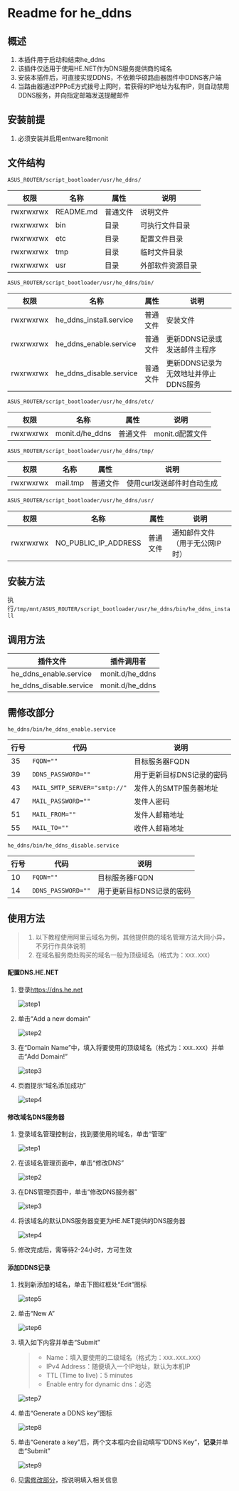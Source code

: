 # Readme for he_ddns

## 概述

1. 本插件用于启动和结束he_ddns
2. 该插件仅适用于使用HE.NET作为DNS服务提供商的域名
3. 安装本插件后，可直接实现DDNS，不依赖华硕路由器固件中DDNS客户端
4. 当路由器通过PPPoE方式拨号上网时，若获得的IP地址为私有IP，则自动禁用DDNS服务，并向指定邮箱发送提醒邮件

## 安装前提

1. 必须安装并启用entware和monit

## 文件结构

`ASUS_ROUTER/script_bootloader/usr/he_ddns/`

| 权限      | 名称      | 属性     | 说明             |
| --------- | --------- | -------- | ---------------- |
| rwxrwxrwx | README.md | 普通文件 | 说明文件         |
| rwxrwxrwx | bin       | 目录     | 可执行文件目录   |
| rwxrwxrwx | etc       | 目录     | 配置文件目录     |
| rwxrwxrwx | tmp       | 目录     | 临时文件目录     |
| rwxrwxrwx | usr       | 目录     | 外部软件资源目录 |

`ASUS_ROUTER/script_bootloader/usr/he_ddns/bin/`

| 权限      | 名称                    | 属性     | 说明                                 |
| --------- | ----------------------- | -------- | ------------------------------------ |
| rwxrwxrwx | he_ddns_install.service | 普通文件 | 安装文件                             |
| rwxrwxrwx | he_ddns_enable.service  | 普通文件 | 更新DDNS记录或发送邮件主程序         |
| rwxrwxrwx | he_ddns_disable.service | 普通文件 | 更新DDNS记录为无效地址并停止DDNS服务 |

`ASUS_ROUTER/script_bootloader/usr/he_ddns/etc/`

| 权限      | 名称            | 属性     | 说明            |
| --------- | --------------- | -------- | --------------- |
| rwxrwxrwx | monit.d/he_ddns | 普通文件 | monit.d配置文件 |

`ASUS_ROUTER/script_bootloader/usr/he_ddns/tmp/`

| 权限      | 名称     | 属性     | 说明                       |
| --------- | -------- | -------- | -------------------------- |
| rwxrwxrwx | mail.tmp | 普通文件 | 使用curl发送邮件时自动生成 |

`ASUS_ROUTER/script_bootloader/usr/he_ddns/usr/`

| 权限      | 名称                 | 属性     | 说明                           |
| --------- | -------------------- | -------- | ------------------------------ |
| rwxrwxrwx | NO_PUBLIC_IP_ADDRESS | 普通文件 | 通知邮件文件（用于无公网IP时） |

## 安装方法

执行`/tmp/mnt/ASUS_ROUTER/script_bootloader/usr/he_ddns/bin/he_ddns_install`

## 调用方法

| 插件文件                | 插件调用者      |
| ----------------------- | --------------- |
| he_ddns_enable.service  | monit.d/he_ddns |
| he_ddns_disable.service | monit.d/he_ddns |

## 需修改部分

`he_ddns/bin/he_ddns_enable.service`

| 行号 | 代码                         | 说明                      |
| ---- | ---------------------------- | ------------------------- |
| 35   | `FQDN=""`                    | 目标服务器FQDN            |
| 39   | `DDNS_PASSWORD=""`           | 用于更新目标DNS记录的密码 |
| 43   | `MAIL_SMTP_SERVER="smtp://"` | 发件人的SMTP服务器地址    |
| 47   | `MAIL_PASSWORD=""`           | 发件人密码                |
| 51   | `MAIL_FROM=""`               | 发件人邮箱地址            |
| 55   | `MAIL_TO=""`                 | 收件人邮箱地址            |

`he_ddns/bin/he_ddns_disable.service`

| 行号 | 代码               | 说明                      |
| ---- | ------------------ | ------------------------- |
| 10   | `FQDN=""`          | 目标服务器FQDN            |
| 14   | `DDNS_PASSWORD=""` | 用于更新目标DNS记录的密码 |

## 使用方法

> 1. 以下教程使用阿里云域名为例，其他提供商的域名管理方法大同小异，不另行作具体说明
> 2. 在域名服务商处购买的域名一般为顶级域名（格式为：`XXX.XXX`）

#### 配置DNS.HE.NET

1. 登录<https://dns.he.net>

   ![step1](./Documents_Assets/he_ddns/dns_he_net_configuration/step1.png)

2. 单击“Add a new domain”

   ![step2](./Documents_Assets/he_ddns/dns_he_net_configuration/step2.png)

3. 在“Domain Name”中，填入将要使用的顶级域名（格式为：`XXX.XXX`）并单击“Add Domain!”

   ![step3](./Documents_Assets/he_ddns/dns_he_net_configuration/step3.png)

4. 页面提示“域名添加成功”

   ![step4](./Documents_Assets/he_ddns/dns_he_net_configuration/step4.png)

#### 修改域名DNS服务器

1. 登录域名管理控制台，找到要使用的域名，单击“管理”

   ![step1](./Documents_Assets/he_ddns/domain_configuration/step1.png)

2. 在该域名管理页面中，单击“修改DNS”

   ![step2](./Documents_Assets/he_ddns/domain_configuration/step2.png)

3. 在DNS管理页面中，单击“修改DNS服务器”

   ![step3](./Documents_Assets/he_ddns/domain_configuration/step3.png)

4. 将该域名的默认DNS服务器变更为HE.NET提供的DNS服务器

   ![step4](./Documents_Assets/he_ddns/domain_configuration/step4.png)

5. 修改完成后，需等待2-24小时，方可生效

#### 添加DDNS记录

1. 找到新添加的域名，单击下图红框处“Edit”图标

   ![step5](./Documents_Assets/he_ddns/dns_he_net_configuration/step5.png)

2. 单击“New A”

   ![step6](./Documents_Assets/he_ddns/dns_he_net_configuration/step6.png)

3. 填入如下内容并单击“Submit”

   > - Name：填入要使用的二级域名（格式为：`XXX.XXX.XXX`）
   > - IPv4 Address：随便填入一个IP地址，默认为本机IP
   > - TTL (Time to live)：5 minutes
   > - Enable entry for dynamic dns：必选

   ![step7](./Documents_Assets/he_ddns/dns_he_net_configuration/step7.png)

4. 单击“Generate a DDNS key”图标

   ![step8](./Documents_Assets/he_ddns/dns_he_net_configuration/step8.png)

5. 单击“Generate a key”后，两个文本框内会自动填写“DDNS Key”，**记录**并单击“Submit”

   ![step9](./Documents_Assets/he_ddns/dns_he_net_configuration/step9.png)

6. 见[需修改部分](#需修改部分)，按说明填入相关信息
